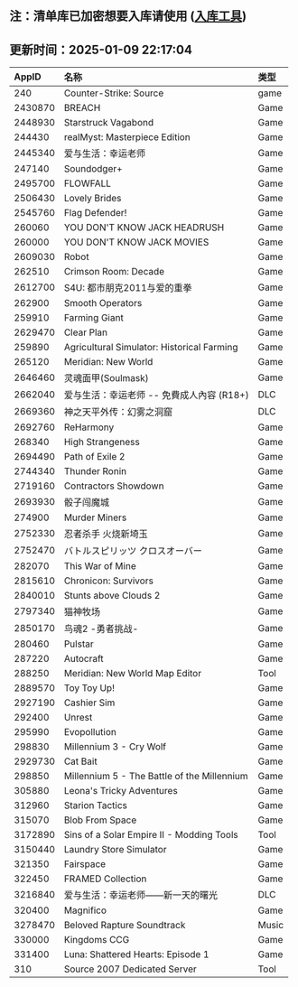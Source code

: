 ## 注：清单库已加密想要入库请使用 ([入库工具](https://github.com/BlankTMing/ManifestAutoUpdate/releases))

## 更新时间：2025-01-09 22:17:04
| AppID | 名称 | 类型  |
| :-------------------- | :----------------------------- | :----------- |
| 240 | Counter-Strike: Source| game |
| 2430870 | BREACH| Game |
| 2448930 | Starstruck Vagabond| Game |
| 244430 | realMyst: Masterpiece Edition| Game |
| 2445340 | 爱与生活：幸运老师| Game |
| 247140 | Soundodger+| Game |
| 2495700 | FLOWFALL| Game |
| 2506430 | Lovely Brides| Game |
| 2545760 | Flag Defender!| Game |
| 260060 | YOU DON'T KNOW JACK HEADRUSH| Game |
| 260000 | YOU DON'T KNOW JACK MOVIES| Game |
| 2609030 | Robot| Game |
| 262510 | Crimson Room: Decade| Game |
| 2612700 | S4U: 都市朋克2011与爱的重拳| Game |
| 262900 | Smooth Operators| Game |
| 259910 | Farming Giant| Game |
| 2629470 | Clear Plan| Game |
| 259890 | Agricultural Simulator: Historical Farming| Game |
| 265120 | Meridian: New World| Game |
| 2646460 | 灵魂面甲(Soulmask)| Game |
| 2662040 | 爱与生活：幸运老师 -- 免費成人內容 (R18+)| DLC |
| 2669360 | 神之天平外传：幻雾之洞窟| DLC |
| 2692760 | ReHarmony| Game |
| 268340 | High Strangeness| Game |
| 2694490 | Path of Exile 2| Game |
| 2744340 | Thunder Ronin| Game |
| 2719160 | Contractors Showdown| Game |
| 2693930 | 骰子闯魔城| Game |
| 274900 | Murder Miners| Game |
| 2752330 | 忍者杀手 火烧新埼玉| Game |
| 2752470 | バトルスピリッツ クロスオーバー| Game |
| 282070 | This War of Mine| Game |
| 2815610 | Chronicon: Survivors| Game |
| 2840010 | Stunts above Clouds 2| Game |
| 2797340 | 猫神牧场| Game |
| 2850170 | 鸟魂2 -勇者挑战-| Game |
| 280460 | Pulstar| Game |
| 287220 | Autocraft| Game |
| 288250 | Meridian: New World Map Editor| Tool |
| 2889570 | Toy Toy Up!| Game |
| 2927190 | Cashier Sim| Game |
| 292400 | Unrest| Game |
| 295990 | Evopollution| Game |
| 298830 | Millennium 3 - Cry Wolf| Game |
| 2929730 | Cat Bait| Game |
| 298850 | Millennium 5 - The Battle of the Millennium| Game |
| 305880 | Leona's Tricky Adventures| Game |
| 312960 | Starion Tactics| Game |
| 315070 | Blob From Space| Game |
| 3172890 | Sins of a Solar Empire II - Modding Tools| Tool |
| 3150440 | Laundry Store Simulator| Game |
| 321350 | Fairspace| Game |
| 322450 | FRAMED Collection| Game |
| 3216840 | 爱与生活：幸运老师——新一天的曙光| DLC |
| 320400 | Magnifico| Game |
| 3278470 | Beloved Rapture Soundtrack| Music |
| 330000 | Kingdoms CCG| Game |
| 331400 | Luna: Shattered Hearts: Episode 1| Game |
| 310 | Source 2007 Dedicated Server| Tool |
